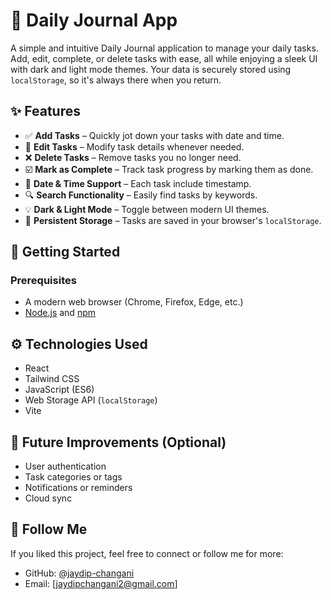 # 📝 Daily Journal App

A simple and intuitive Daily Journal application to manage your daily tasks. Add, edit, complete, or delete tasks with ease, all while enjoying a sleek UI with dark and light mode themes. Your data is securely stored using `localStorage`, so it's always there when you return.

## ✨ Features

- ✅ **Add Tasks** – Quickly jot down your tasks with date and time.
- 📝 **Edit Tasks** – Modify task details whenever needed.
- ❌ **Delete Tasks** – Remove tasks you no longer need.
- ☑️ **Mark as Complete** – Track task progress by marking them as done.
- 📅 **Date & Time Support** – Each task include timestamp.
- 🔍 **Search Functionality** – Easily find tasks by keywords.
- 💡 **Dark & Light Mode** – Toggle between modern UI themes.
- 💾 **Persistent Storage** – Tasks are saved in your browser's `localStorage`.

## 🚀 Getting Started

### Prerequisites

- A modern web browser (Chrome, Firefox, Edge, etc.)
- [Node.js](https://nodejs.org/) and [npm](https://www.npmjs.com/)

## ⚙️ Technologies Used

- React  
- Tailwind CSS  
- JavaScript (ES6)  
- Web Storage API (`localStorage`)
- Vite 

## 📌 Future Improvements (Optional)

- User authentication  
- Task categories or tags  
- Notifications or reminders  
- Cloud sync

## 🙌 Follow Me

If you liked this project, feel free to connect or follow me for more:

- GitHub: [@jaydip-changani](https://github.com/jaydip-changani)
- Email: [jaydipchangani2@gmail.com] 